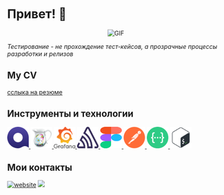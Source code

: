 # Привет! 🦕

<div align="center">

![GIF](https://media.giphy.com/media/H1dxi6xdh4NGQCZSvz/giphy.gif)
  
</div>


_Тестирование - не прохождение тест-кейсов, а прозрачные процессы разработки и релизов_ 


## My CV 

[сслыка на резюме](https://ссылочку_сюда)

## Инструменты и технологии


<p align="left">
<a href="https://qase.io/">
<img src="https://github.com/qajenna/qajenna/blob/main/icons/Qase.io.png" alt="Qase.io" width="50" height="50" />
</a>
<a href="https://www.charlesproxy.com/">
<img src="https://github.com/qajenna/qajenna/blob/main/icons/Charles.png" alt="Charles" width="50" height="50" />
</a>
<a href="https://grafana.com/">
<img src="https://github.com/qajenna/qajenna/blob/main/icons/Grafana.png" alt="Grafana" width="50" height="50" />
</a>
<a href="https://sentry.io/welcome/">
<img src="https://github.com/qajenna/qajenna/blob/main/icons/Sentry.png" alt="Sentry" width="50" height="50" />
</a> 
<a href="https://figma.com">
<img src="https://github.com/qajenna/qajenna/blob/main/icons/Figma.svg" alt="Figma" width="50" height="50" /> 
</a>
<a href="https://www.postman.com/">
<img src="https://github.com/qajenna/qajenna/blob/main/icons/Postman.png" alt="Postman" width="50" height="50" />
</a>
<a href="https://swagger.io/">
<img src="https://github.com/qajenna/qajenna/blob/main/icons/swagger.png" alt="Swagger" width="50" height="50" />
</a>
<a>
<img src="https://github.com/devicons/devicon/blob/master/icons/bash/bash-original.svg" alt="bash" width="50" height="50" />
</a>
</p>

## Мои контакты

[<img src='https://upload.wikimedia.org/wikipedia/commons/8/82/Noun_Project_website_icon_3077870.svg' alt='website' height='30'>](https://kirill-88.github.io/) 
[<img src='https://upload.wikimedia.org/wikipedia/commons/8/83/Telegram_2019_Logo.svg' height='36'>](https://t.me/Zalipon88)
